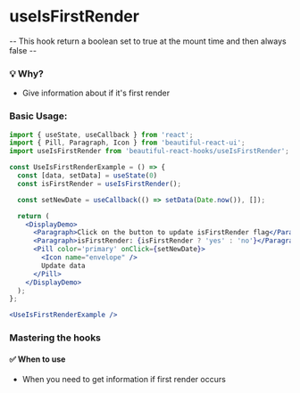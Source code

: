 # useIsFirstRender

-- This hook return a boolean set to true at the mount time and then always false --

### 💡 Why?

- Give information about if it's first render

### Basic Usage:

```jsx harmony
import { useState, useCallback } from 'react';
import { Pill, Paragraph, Icon } from 'beautiful-react-ui';
import useIsFirstRender from 'beautiful-react-hooks/useIsFirstRender'; 

const UseIsFirstRenderExample = () => {
  const [data, setData] = useState(0)
  const isFirstRender = useIsFirstRender();

  const setNewDate = useCallback(() => setData(Date.now()), []);

  return (
    <DisplayDemo>
      <Paragraph>Click on the button to update isFirstRender flag</Paragraph>
      <Paragraph>isFirstRender: {isFirstRender ? 'yes' : 'no'}</Paragraph>
      <Pill color='primary' onClick={setNewDate}>
        <Icon name="envelope" />
        Update data
      </Pill>
    </DisplayDemo>
  );
};

<UseIsFirstRenderExample />
```

### Mastering the hooks

#### ✅ When to use
 
- When you need to get information if first render occurs
